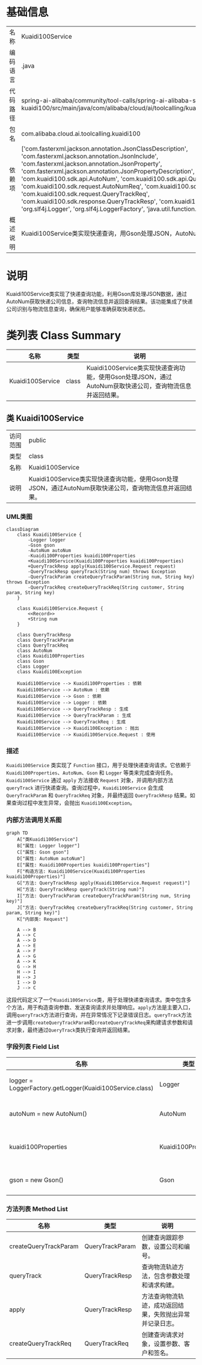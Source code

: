 # 基础信息

|      |      |
|------|------|
| 名称 | Kuaidi100Service |
| 编码语言 | .java |
| 代码路径 | spring-ai-alibaba/community/tool-calls/spring-ai-alibaba-starter-tool-calling-kuaidi100/src/main/java/com/alibaba/cloud/ai/toolcalling/kuaidi100/Kuaidi100Service.java |
| 包名 | com.alibaba.cloud.ai.toolcalling.kuaidi100 |
| 依赖项 | ['com.fasterxml.jackson.annotation.JsonClassDescription', 'com.fasterxml.jackson.annotation.JsonInclude', 'com.fasterxml.jackson.annotation.JsonProperty', 'com.fasterxml.jackson.annotation.JsonPropertyDescription', 'com.google.gson.Gson', 'com.kuaidi100.sdk.api.AutoNum', 'com.kuaidi100.sdk.api.QueryTrack', 'com.kuaidi100.sdk.request.AutoNumReq', 'com.kuaidi100.sdk.request.QueryTrackParam', 'com.kuaidi100.sdk.request.QueryTrackReq', 'com.kuaidi100.sdk.response.QueryTrackResp', 'com.kuaidi100.sdk.utils.SignUtils', 'org.slf4j.Logger', 'org.slf4j.LoggerFactory', 'java.util.function.Function'] |
| 概述说明 | Kuaidi100Service类实现快递查询，用Gson处理JSON，AutoNum获取公司，返回物流信息。 |

# 说明

Kuaidi100Service类实现了快递查询功能，利用Gson库处理JSON数据，通过AutoNum获取快递公司信息，查询物流信息并返回查询结果。该功能集成了快递公司识别与物流信息查询，确保用户能够准确获取快递状态。

# 类列表 Class Summary

| 名称   | 类型  | 说明 |
|-------|------|-------------|
| Kuaidi100Service | class | Kuaidi100Service类实现快递查询功能，使用Gson处理JSON，通过AutoNum获取快递公司，查询物流信息并返回结果。 |



## 类 Kuaidi100Service

|      |      |
|------|------|
| 访问范围 | public |
| 类型 | class |
| 名称 | Kuaidi100Service |
| 说明 | Kuaidi100Service类实现快递查询功能，使用Gson处理JSON，通过AutoNum获取快递公司，查询物流信息并返回结果。 |


### UML类图

```mermaid
classDiagram
    class Kuaidi100Service {
        -Logger logger
        -Gson gson
        -AutoNum autoNum
        -Kuaidi100Properties kuaidi100Properties
        +Kuaidi100Service(Kuaidi100Properties kuaidi100Properties)
        +QueryTrackResp apply(Kuaidi100Service.Request request)
        -QueryTrackResp queryTrack(String num) throws Exception
        -QueryTrackParam createQueryTrackParam(String num, String key) throws Exception
        -QueryTrackReq createQueryTrackReq(String customer, String param, String key)
    }

    class Kuaidi100Service.Request {
        <<Record>>
        +String num
    }

    class QueryTrackResp
    class QueryTrackParam
    class QueryTrackReq
    class AutoNum
    class Kuaidi100Properties
    class Gson
    class Logger
    class Kuaidi100Exception

    Kuaidi100Service --> Kuaidi100Properties : 依赖
    Kuaidi100Service --> AutoNum : 依赖
    Kuaidi100Service --> Gson : 依赖
    Kuaidi100Service --> Logger : 依赖
    Kuaidi100Service --> QueryTrackResp : 生成
    Kuaidi100Service --> QueryTrackParam : 生成
    Kuaidi100Service --> QueryTrackReq : 生成
    Kuaidi100Service --> Kuaidi100Exception : 抛出
    Kuaidi100Service --> Kuaidi100Service.Request : 使用
```

### 描述
`Kuaidi100Service` 类实现了 `Function` 接口，用于处理快递查询请求。它依赖于 `Kuaidi100Properties`、`AutoNum`、`Gson` 和 `Logger` 等类来完成查询任务。`Kuaidi100Service` 通过 `apply` 方法接收 `Request` 对象，并调用内部方法 `queryTrack` 进行快递查询。查询过程中，`Kuaidi100Service` 会生成 `QueryTrackParam` 和 `QueryTrackReq` 对象，并最终返回 `QueryTrackResp` 结果。如果查询过程中发生异常，会抛出 `Kuaidi100Exception`。


### 内部方法调用关系图

```mermaid
graph TD
    A["类Kuaidi100Service"]
    B["属性: Logger logger"]
    C["属性: Gson gson"]
    D["属性: AutoNum autoNum"]
    E["属性: Kuaidi100Properties kuaidi100Properties"]
    F["构造方法: Kuaidi100Service(Kuaidi100Properties kuaidi100Properties)"]
    G["方法: QueryTrackResp apply(Kuaidi100Service.Request request)"]
    H["方法: QueryTrackResp queryTrack(String num)"]
    I["方法: QueryTrackParam createQueryTrackParam(String num, String key)"]
    J["方法: QueryTrackReq createQueryTrackReq(String customer, String param, String key)"]
    K["内部类: Request"]

    A --> B
    A --> C
    A --> D
    A --> E
    A --> F
    A --> G
    A --> K
    G --> H
    H --> I
    H --> J
    I --> D
    J --> C
```

这段代码定义了一个`Kuaidi100Service`类，用于处理快递查询请求。类中包含多个方法，用于构造查询参数、发送查询请求并处理响应。`apply`方法是主要入口，调用`queryTrack`方法进行查询，并在异常情况下记录错误日志。`queryTrack`方法进一步调用`createQueryTrackParam`和`createQueryTrackReq`来构建请求参数和请求对象，最终通过`QueryTrack`类执行查询并返回结果。

### 字段列表 Field List

| 名称  | 类型  | 说明 |
|-------|-------|------|
| logger = LoggerFactory.getLogger(Kuaidi100Service.class) | Logger | Kuaidi100Service类中定义了私有的静态日志记录器。 |
| autoNum = new AutoNum() | AutoNum | 声明并初始化了一个私有的AutoNum对象autoNum。 |
| kuaidi100Properties | Kuaidi100Properties | 定义Kuaidi100Properties类的final实例kuaidi100Properties。 |
| gson = new Gson() | Gson | 代码声明了一个私有的不可变的Gson对象实例。 |

### 方法列表 Method List

| 名称  | 类型  | 说明 |
|-------|-------|------|
| createQueryTrackParam | QueryTrackParam | 创建查询跟踪参数，设置公司和编号。 |
| queryTrack | QueryTrackResp | 查询物流轨迹方法，包含参数处理和请求构建。 |
| apply | QueryTrackResp | 方法查询物流轨迹，成功返回结果，失败抛出异常并记录日志。 |
| createQueryTrackReq | QueryTrackReq | 创建查询请求对象，设置参数、客户和签名。 |




